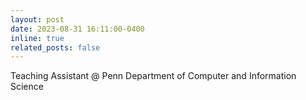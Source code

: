 ```yaml
---
layout: post
date: 2023-08-31 16:11:00-0400
inline: true
related_posts: false
---
```


Teaching Assistant @ Penn Department of Computer and Information Science